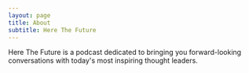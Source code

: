 ```yaml
---
layout: page
title: About
subtitle: Here The Future
---
```


Here The Future is a podcast dedicated to bringing you forward-looking conversations with today's most inspiring thought leaders.
